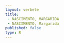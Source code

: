 ```yaml
---
layout: verbete
title:
 - NASCIMENTO, MARGARIDA
 - NASCIMENTO, Margarida
published: false
type: R
---
```


